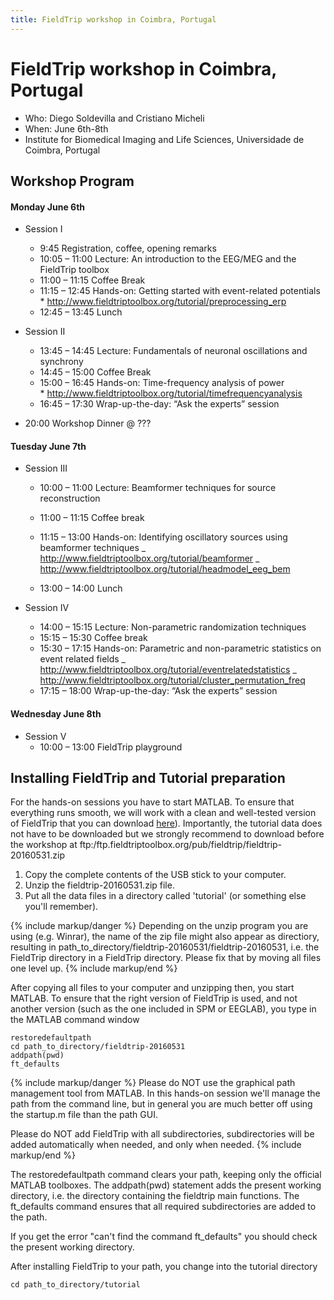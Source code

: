 ```yaml
---
title: FieldTrip workshop in Coimbra, Portugal
---
```


# FieldTrip workshop in Coimbra, Portugal

-   Who: Diego Soldevilla and Cristiano Micheli
-   When: June 6th-8th
-   Institute for Biomedical Imaging and Life Sciences, Universidade de Coimbra, Portugal

## Workshop Program

#### Monday June 6th

-   Session I

    -   9:45			Registration, coffee, opening remarks
    -   10:05 – 11:00		Lecture: An introduction to the EEG/MEG and the FieldTrip toolbox
    -   11:00 – 11:15		Coffee Break
    -   11:15 – 12:45 Hands-on: Getting started with event-related potentials
            \* <http://www.fieldtriptoolbox.org/tutorial/preprocessing_erp>
    -   12:45 – 13:45		Lunch

-   Session II

    -   13:45 – 14:45		Lecture: Fundamentals of neuronal oscillations and  synchrony
    -   14:45 – 15:00   	Coffee Break
    -   15:00 – 16:45		Hands-on: Time-frequency analysis of power  
            \* <http://www.fieldtriptoolbox.org/tutorial/timefrequencyanalysis>
    -   16:45 – 17:30		Wrap-up-the-day: “Ask the experts” session

-   20:00			Workshop Dinner @ ???

#### Tuesday June 7th

-   Session III

    -   10:00 – 11:00		Lecture: Beamformer techniques for source reconstruction
    -   11:00 – 11:15		Coffee break
    -   11:15 – 13:00		Hands-on: Identifying oscillatory sources using beamformer techniques
            _ <http://www.fieldtriptoolbox.org/tutorial/beamformer>
            _ <http://www.fieldtriptoolbox.org/tutorial/headmodel_eeg_bem>

    -   13:00 – 14:00		Lunch

-   Session IV
    -   14:00 – 15:15		Lecture: Non-parametric randomization techniques
    -   15:15 – 15:30		Coffee break
    -   15:30 – 17:15	Hands-on: Parametric and non-parametric statistics on event related fields
            _ <http://www.fieldtriptoolbox.org/tutorial/eventrelatedstatistics>
            _ <http://www.fieldtriptoolbox.org/tutorial/cluster_permutation_freq>
    -   17:15 – 18:00		Wrap-up-the-day: “Ask the experts” session

#### Wednesday June 8th

-   Session V
    -   10:00 – 13:00		FieldTrip playground

## Installing FieldTrip and Tutorial preparation

For the hands-on sessions you have to start MATLAB. To ensure that
everything runs smooth, we will work with a clean and well-tested
version of FieldTrip that you can download [ here](https://www.dropbox.com/sh/4kvs5hvwkjqp07v/AAApX5HS-iilo5xvyH9y9IpTa?dl=0)). Importantly, the tutorial data does not have to be
downloaded but we strongly recommend to download before the workshop  at ftp:/ftp.fieldtriptoolbox.org/pub/fieldtrip/fieldtrip-20160531.zip

1.  Copy the complete contents of the USB stick to your computer.
2.  Unzip the fieldtrip-20160531.zip file.
3.  Put all the data files in a directory called 'tutorial' (or something else you'll remember).

{% include markup/danger %}
Depending on the unzip program you are using (e.g. Winrar), the name of the zip file might also appear as directiory, resulting in path_to_directory/fieldtrip-20160531/fieldtrip-20160531, i.e. the FieldTrip directory in a FieldTrip directory. Please fix that by moving all files one level up.
{% include markup/end %}

After copying all files to your computer and unzipping then, you start MATLAB. To ensure that the right version of FieldTrip is used, and not another version (such as the one included in SPM or EEGLAB), you type in the MATLAB command window

    restoredefaultpath
    cd path_to_directory/fieldtrip-20160531
    addpath(pwd)
    ft_defaults

{% include markup/danger %}
Please do NOT use the graphical path management tool from MATLAB. In this hands-on session we'll manage the path from the command line, but in general you are much better off using the startup.m file than the path GUI.

Please do NOT add FieldTrip with all subdirectories, subdirectories will be added automatically when needed, and only when needed.
{% include markup/end %}

The restoredefaultpath command clears your path, keeping only the
official MATLAB toolboxes. The addpath(pwd) statement adds the
present working directory, i.e. the directory containing the fieldtrip
main functions. The ft_defaults command ensures that all required
subdirectories are added to the path.

If you get the error "can't find the command ft_defaults" you should check the present working directory.

After installing FieldTrip to your path, you change into the tutorial directory

    cd path_to_directory/tutorial
